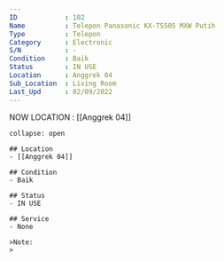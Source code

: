 ```yaml
---
ID            : 102
Name          : Telepon Panasonic KX-TS505 MXW Putih
Type          : Telepon
Category      : Electronic
S/N           : -
Condition     : Baik
Status        : IN USE
Location      : Anggrek 04
Sub_Location  : Living Room
Last_Upd      : 02/09/2022
---
```



NOW LOCATION : [[Anggrek 04]]

```ad-History
collapse: open

## Location
- [[Anggrek 04]]

## Condition
- Baik

## Status
- IN USE

## Service
- None

>Note:
>


```
